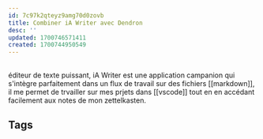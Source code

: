 ```yaml
---
id: 7c97k2qteyz9amg70d0zovb
title: Combiner iA Writer avec Dendron
desc: ''
updated: 1700746571411
created: 1700744950549
---
```


##

éditeur de texte puissant, iA Writer est une application campanion qui s'intègre parfaitement dans un flux de travail sur des fichiers [[markdown]], il me permet de trvailler sur mes prjets dans [[vscode]] tout en en accédant facilement aux notes de mon zettelkasten.

## Tags
